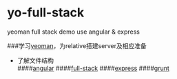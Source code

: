 yo-full-stack
=============

yeoman full stack demo use angular & express 

###学习[yeoman](yeoman.io)，为relative搭建server及相应准备
- 了解文件结构  
####[angular](http://angularjs.org/)
####[full-stack](https://github.com/DaftMonk/generator-angular-fullstack)
####[express](http://expressjs.com/4x/api.html)
####[grunt](http://www.gruntjs.org/)
